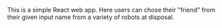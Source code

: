 This is a simple React web app.
Here users can chose their "friend" from their given input name
from a variety of robots at disposal.